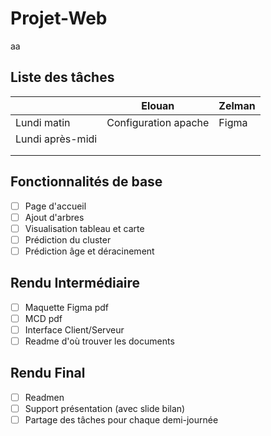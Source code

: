 # Projet-Web

aa

## Liste des tâches

|                  | Elouan               | Zelman |
|------------------|----------------------|--------|
| Lundi matin      | Configuration apache | Figma  |
| Lundi après-midi |                      |        |
|                  |                      |        |
|                  |                      |        |

## Fonctionnalités de base

- [ ] Page d'accueil
- [ ] Ajout d'arbres
- [ ] Visualisation tableau et carte
- [ ] Prédiction du cluster
- [ ] Prédiction âge et déracinement

## Rendu Intermédiaire

- [ ] Maquette Figma pdf
- [ ] MCD pdf
- [ ] Interface Client/Serveur
- [ ] Readme d'où trouver les documents

## Rendu Final

- [ ] Readmen
- [ ] Support présentation (avec slide bilan)
- [ ] Partage des tâches pour chaque demi-journée

